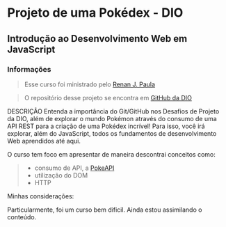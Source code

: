 # Projeto de uma Pokédex - DIO

## Introdução ao Desenvolvimento Web em JavaScript

### Informações

> Esse curso foi ministrado pelo [Renan J. Paula](https://www.linkedin.com/in/renanjpaula/)

> O repositório desse projeto se encontra em [GitHub da DIO](https://github.com/digitalinnovationone/js-developer-pokedex.git)

DESCRIÇÃO
Entenda a importância do Git/GitHub nos Desafios de Projeto da DIO, além de explorar o mundo Pokémon através do consumo de uma API REST para a criação de uma Pokédex incrível! Para isso, você irá explorar, além do JavaScript, todos os fundamentos de desenvolvimento Web aprendidos até aqui.

O curso tem foco em apresentar de maneira descontrai conceitos como:
> - consumo de API, a [PokeAPI](https://pokeapi.co/)
> - utilização do DOM
> - HTTP

Minhas considerações:

Particularmente, foi um curso bem dificil. Ainda estou assimilando o conteúdo.

